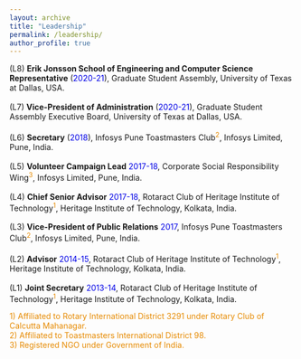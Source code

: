 ```yaml
---
layout: archive
title: "Leadership"
permalink: /leadership/
author_profile: true
---
```


(L8) **Erik Jonsson School of Engineering and Computer Science Representative** (<font color="#0000e6">2020-21</font>), Graduate Student Assembly, University of Texas at Dallas, USA.<br>  
(L7) **Vice-President of Administration** (<font color="#0000e6">2020-21</font>), Graduate Student Assembly Executive Board, University of Texas at Dallas, USA.<br>  
(L6) **Secretary** (<font color="#0000e6">2018</font>), Infosys Pune Toastmasters Club<sup><font color="#e68a00">2</font></sup>, Infosys Limited, Pune, India.<br>  
(L5) **Volunteer Campaign Lead** <font color="#0000e6">2017-18</font>, Corporate Social Responsibility Wing<sup><font color="#e68a00">3</font></sup>, Infosys Limited, Pune, India.<br>  
(L4) **Chief Senior Advisor** <font color="#0000e6">2017-18</font>, Rotaract Club of Heritage Institute of Technology<sup><font color="#e68a00">1</font></sup>, Heritage Institute of Technology, Kolkata, India.<br>  
(L3) **Vice-President of Public Relations** <font color="#0000e6">2017</font>, Infosys Pune Toastmasters Club<sup><font color="#e68a00">2</font></sup>, Infosys Limited, Pune, India.<br>  
(L2) **Advisor** <font color="#0000e6">2014-15</font>, Rotaract Club of Heritage Institute of Technology<sup><font color="#e68a00">1</font></sup>, Heritage Institute of Technology, Kolkata, India.<br>  
(L1) **Joint Secretary** <font color="#0000e6">2013-14</font>, Rotaract Club of Heritage Institute of Technology<sup><font color="#e68a00">1</font></sup>, Heritage Institute of Technology, Kolkata, India.<br>  


<font color="#e68a00">1) Affiliated to Rotary International District 3291 under Rotary Club of Calcutta Mahanagar.</font>    
<font color="#e68a00">2) Affiliated to Toastmasters International District 98.</font>     
<font color="#e68a00">3) Registered NGO under Government of India.</font>      
